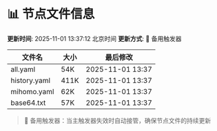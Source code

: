 # 📊 节点文件信息

**更新时间**: 2025-11-01 13:37:12 北京时间
**更新方式**: 🔄 备用触发器

| 文件名 | 大小 | 最后修改 |
|--------|------|----------|
| all.yaml | 54K | 2025-11-01 13:37 |
| history.yaml | 411K | 2025-11-01 13:37 |
| mihomo.yaml | 62K | 2025-11-01 13:37 |
| base64.txt | 57K | 2025-11-01 13:37 |

> 🔄 备用触发器：当主触发器失效时自动接管，确保节点文件的持续更新
